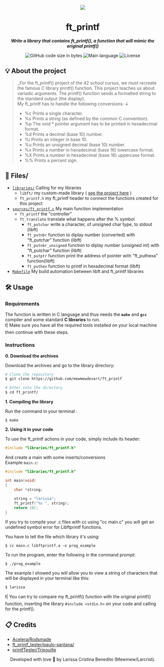 <p align="center">
  <img src="https://user-images.githubusercontent.com/50052600/202604870-5f64e421-2529-4e21-b94a-25a945b2af3b.png" />
</p>


<h1 align="center">
 ft_printf
</h1>

<p align="center">
	<b><i>Write a library that contains ft_printf(), a function that will mimic the original printf()</i></b><br>
</p>

<p align="center">
	<img alt="GitHub code size in bytes" src="https://img.shields.io/github/languages/code-size/mewmewdevart/ft_printf?color=6272a4" />
	<img alt="Main language" src="https://img.shields.io/github/languages/top/mewmewdevart/ft_printf?color=6272a4"/>
	<img alt="License" src="https://img.shields.io/github/license/mewmewdevart/ft_printf?color=6272a4"/>
</p>

## 💡 About the project

> _For the ft_printf() project of the 42 school cursus, we must recreate the famous C library printf() function. This project teaches us about variadic arguments. The printf() function sends a formatted string to the standard output (the display). <br> My ft_printf has to handle the following conversions: ↓ 
> - %c Prints a single character.
> - %s Prints a string (as defined by the common C convention).
> - %p The void * pointer argument has to be printed in hexadecimal format.
> - %d Prints a decimal (base 10) number.
> - %i Prints an integer in base 10.
> - %u Prints an unsigned decimal (base 10) number.
> - %x Prints a number in hexadecimal (base 16) lowercase format.
> - %X Prints a number in hexadecimal (base 16) uppercase format.
> - %% Prints a percent sign.

## 📁 Files/
* [`libraries/`](libraries) 
	Calling for my libraries <br>
	- ```libft/``` my custom-made library ( [see the project here](https://github.com/mewmewdevart/libft) )
	- ```ft_printf.h``` my ft_printf header to connect the functions created for this project
* [`sources/`](sources)[`ft_printf.c`](sources/ft_printf.c)  My main function implementation
	- ```ft_printf``` the "controller" 
	- ```ft_translate``` translate what happens after the % symbol
		- ```ft_putchar``` write a character, of unsigned char type, to stdout (libft) <br>
		- ```ft_putnbr``` function to diplay number (converted) with "ft_putchar" function  (libft)
		- ```ft_putnbr_unsigned``` function to diplay number (unsigned int) with "ft_putchar" function  (libft)
		- ```ft_putptr``` function  print the address of pointer with "ft_puthexa" function(libft)
		- ```ft_puthex``` function to printf in hexadecimal format (libft)
* [`Makefile`](Makefile) My build automation between libft and ft_printf libraries

## 🛠️ Usage

### Requirements

The function is written in C language and thus needs the **`make`** and **`gcc`** compiler and some standard **C libraries** to run. <br>
❗️| Make sure you have all the required tools installed on your local machine then continue with these steps.

### Instructions

**0. Download the archives**

Download the archives and go to the library directory:

```bash
# Clone the repository
$ git clone https://github.com/mewmewdevart/ft_printf

# Enter into the directory
$ cd ft_printf/
```

**1. Compiling the library**

Run the command in your terminal :

```shell
$ make
```

**2. Using it in your code**

To use the ft_printf actions in your code, simply include its header:

```c
#include "libraries/ft_printf.h"
```
And create a main with some inserts/conversions <br>
Example ``main.c``:
```c  
#include "libraries/ft_printf.h"

int	main(void)
{
	char *string;
	
	string = "larissa";
	ft_printf("%s ", string);
	return (0);
}
```
If you try to compile your .c files with cc using "cc main.c" you will get an undefined symbol error for Libftprintf functions.

You have to tell the file which library it's using:
```shell
$ cc main.c libftprintf.a -o prog_example
```
To run the program, enter the following in the command prompt:

```shell
$ ./prog_example
```
The example I showed you will allow you to view a string of characters that will be displayed in your terminal like this:
```shell
$ larissa
```
❗️| You can try to compare my ft_printf() function with the original printf() function, inserting the library ```#include <stdio.h>``` on your code and calling for the printf().

## 📋 Credits

* [Acelera/Rodsmade](https://github.com/rodsmade/Projets_42_SP/)
* [ft_printf_tester/paulo-santana/](https://github.com/paulo-santana/ft_printf_tester)
* [printfTester/Tripouille](https://github.com/Tripouille/printfTester)

<p align="center"> Developed with love 💜 by Larissa Cristina Benedito (Mewmew/Larcrist). </p>
